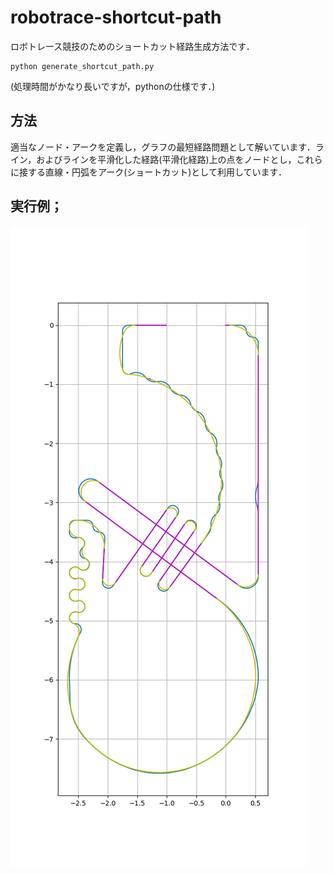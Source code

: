 # robotrace-shortcut-path

ロボトレース競技のためのショートカット経路生成方法です．

```
python generate_shortcut_path.py
```
(処理時間がかなり長いですが，pythonの仕様です．)

## 方法
適当なノード・アークを定義し，グラフの最短経路問題として解いています．ライン，およびラインを平滑化した経路(平滑化経路)上の点をノードとし，これらに接する直線・円弧をアーク(ショートカット)として利用しています．

## 実行例；
![result](./fig/result.png)
